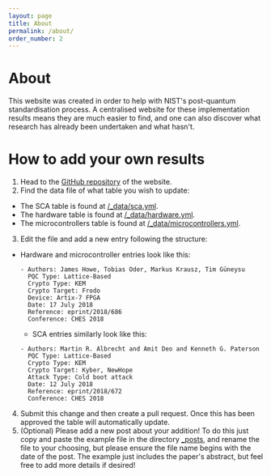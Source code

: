 ```yaml
---
layout: page
title: About
permalink: /about/
order_number: 2
---
```


# About

This website was created in order to help with NIST's post-quantum standardisation process. A centralised website for these implementation results means they are much easier to find, and one can also discover what research has already been undertaken and what hasn't.

# How to add your own results

1. Head to the [GitHub repository](https://github.com/pqczoo/pqczoo.github.io/) of the website.
2. Find the data file of what table you wish to update:
  - The SCA table is found at [/_data/sca.yml](https://github.com/pqczoo/pqczoo.github.io/blob/master/_data/sca.yml).
  - The hardware table is found at [/_data/hardware.yml](https://github.com/pqczoo/pqczoo.github.io/blob/master/_data/hardware.yml). 
  - The microcontrollers table is found at [/_data/microcontrollers.yml](https://github.com/pqczoo/pqczoo.github.io/blob/master/_data/microcontrollers.yml).
3. Edit the file and add a new entry following the structure:
  - Hardware and microcontroller entries look like this:
    
    ```
    - Authors: James Howe, Tobias Oder, Markus Krausz, Tim Güneysu
      PQC Type: Lattice-Based
      Crypto Type: KEM
      Crypto Target: Frodo
      Device: Artix-7 FPGA
      Date: 17 July 2018
      Reference: eprint/2018/686
      Conference: CHES 2018
    ```
    
    - SCA entries similarly look like this:
    
    ```
    - Authors: Martin R. Albrecht and Amit Deo and Kenneth G. Paterson
      PQC Type: Lattice-Based
      Crypto Type: KEM
      Crypto Target: Kyber, NewHope
      Attack Type: Cold boot attack
      Date: 12 July 2018
      Reference: eprint/2018/672
      Conference: CHES 2018
    ```
    
4. Submit this change and then create a pull request. Once this has been approved the table will automatically update.
5. (Optional) Please add a new post about your addition! To do this just copy and paste the example file in the directory [_posts](https://github.com/pqczoo/pqczoo.github.io/tree/master/_posts), and rename the file to your choosing, but please ensure the file name begins with the date of the post. The example just includes the paper's abstract, but feel free to add more details if desired!
